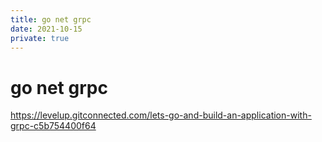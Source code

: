 ```yaml
---
title: go net grpc
date: 2021-10-15
private: true
---
```

# go net grpc
https://levelup.gitconnected.com/lets-go-and-build-an-application-with-grpc-c5b754400f64
